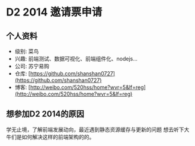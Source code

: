# D2 2014 邀请票申请 

## 个人资料
- 级别: 菜鸟
- 兴趣: 前端测试、数据可视化、前端组件化、nodejs...
- 公司: 苏宁易购
- 仓库: [https://github.com/shanshan0727](https://github.com/shanshan0727)
- 博客: [http://weibo.com/520hss/home?wvr=5&lf=reg](http://weibo.com/520hss/home?wvr=5&lf=reg)


## 想参加D2 2014的原因
 学无止境，了解前端发展动向，最近遇到静态资源缓存与更新的问题 想去听下大牛们是如何解决这样的前端架构的的。
